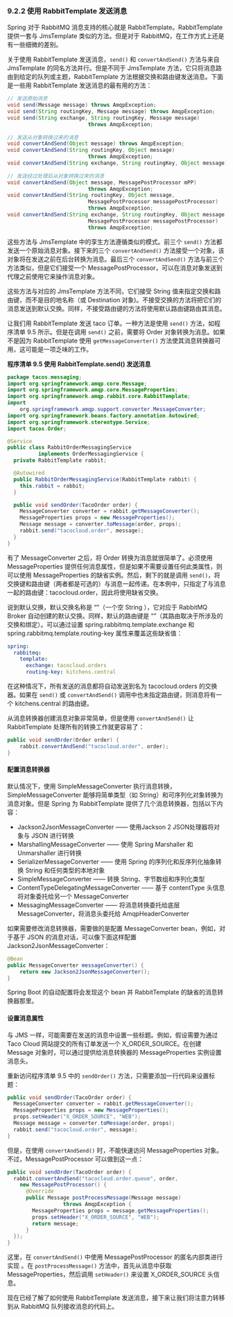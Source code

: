### 9.2.2 使用 RabbitTemplate 发送消息

Spring 对于 RabbitMQ 消息支持的核心就是 RabbitTemplate。RabbitTemplate 提供一套与 JmsTemplate 类似的方法。但是对于 RabbitMQ，在工作方式上还是有一些细微的差别。

关于使用 RabbitTemplate 发送消息，`send()` 和 `convertAndSend()` 方法与来自 JmsTemplate 的同名方法并行。但是不同于 JmsTemplate 方法，它只将消息路由到给定的队列或主题，RabbitTemplate 方法根据交换和路由键发送消息。下面是一些用 RabbitTemplate 发送消息的最有用的方法：

```java
// 发送原始消息
void send(Message message) throws AmqpException;
void send(String routingKey, Message message) throws AmqpException;
void send(String exchange, String routingKey, Message message) 
                          throws AmqpException;
​
// 发送从对象转换过来的消息
void convertAndSend(Object message) throws AmqpException;
void convertAndSend(String routingKey, Object message) 
                          throws AmqpException;
void convertAndSend(String exchange, String routingKey, Object message) throws AmqpException;
​
// 发送经过处理后从对象转换过来的消息
void convertAndSend(Object message, MessagePostProcessor mPP) 
                          throws AmqpException;
void convertAndSend(String routingKey, Object message, 
                          MessagePostProcessor messagePostProcessor) 
                          throws AmqpException;
void convertAndSend(String exchange, String routingKey, Object message, 
                          MessagePostProcessor messagePostProcessor) 
                          throws AmqpException;
```

这些方法与 JmsTemplate 中的孪生方法遵循类似的模式。前三个 `send()` 方法都发送一个原始消息对象。接下来的三个 `convertAndSend()` 方法接受一个对象，该对象将在发送之前在后台转换为消息。最后三个 `convertAndSend()` 方法与前三个方法类似，但是它们接受一个 MessagePostProcessor，可以在消息对象发送到代理之前使用它来操作消息对象。

这些方法与对应的 JmsTemplate 方法不同，它们接受 String 值来指定交换和路由键，而不是目的地名称（或 Destination 对象)。不接受交换的方法将把它们的消息发送到默认交换。同样，不接受路由键的方法将使用默认路由键路由其消息。

让我们用 RabbitTemplate 发送 taco 订单。一种方法是使用 `send()` 方法，如程序清单 9.5 所示。但是在调用 `send()` 之前，需要将 Order 对象转换为消息。如果不是因为 RabbitTemplate 使用 `getMessageConverter()` 方法使其消息转换器可用，这可能是一项乏味的工作。

**程序清单 9.5 使用 RabbitTemplate.send() 发送消息**

```java
package tacos.messaging;
import org.springframework.amqp.core.Message;
import org.springframework.amqp.core.MessageProperties;
import org.springframework.amqp.rabbit.core.RabbitTemplate;
import
    org.springframework.amqp.support.converter.MessageConverter;
import org.springframework.beans.factory.annotation.Autowired;
import org.springframework.stereotype.Service;
import tacos.Order;

@Service
public class RabbitOrderMessagingService
          implements OrderMessagingService {
  private RabbitTemplate rabbit;

  @Autowired
  public RabbitOrderMessagingService(RabbitTemplate rabbit) {
    this.rabbit = rabbit;
  }

  public void sendOrder(TacoOrder order) {
    MessageConverter converter = rabbit.getMessageConverter();
    MessageProperties props = new MessageProperties();
    Message message = converter.toMessage(order, props);
    rabbit.send("tacocloud.order", message);
  }
}
```

有了 MessageConverter 之后，将 Order 转换为消息就很简单了。必须使用 MessageProperties 提供任何消息属性，但是如果不需要设置任何此类属性，则可以使用 MessageProperties 的缺省实例。然后，剩下的就是调用 `send()`，将交换键和路由键（两者都是可选的）与消息一起传递。在本例中，只指定了与消息一起的路由键：tacocloud.order，因此将使用缺省交换。

说到默认交换，默认交换名称是 “”（一个空 String ），它对应于 RabbitMQ Broker 自动创建的默认交换。同样，默认的路由键是 “”（其路由取决于所涉及的交换和绑定）。可以通过设置 spring.rabbitmq.template.exchange 和 spring.rabbitmq.template.routing-key 属性来覆盖这些缺省值：

```yaml
spring:
  rabbitmq:
    template:
      exchange: tacocloud.orders
      routing-key: kitchens.central
```

在这种情况下，所有发送的消息都将自动发送到名为 tacocloud.orders 的交换器。如果在 `send()` 或 `convertAndSend()` 调用中也未指定路由键，则消息将有一个 kitchens.central 的路由键。

从消息转换器创建消息对象非常简单，但是使用 `convertAndSend()` 让 RabbitTemplate 处理所有的转换工作就更容易了：

```java
public void sendOrder(Order order) {
    rabbit.convertAndSend("tacocloud.order", order);
}
```

#### 配置消息转换器

默认情况下，使用 SimpleMessageConverter 执行消息转换，SimpleMessageConverter 能够将简单类型（如 String）和可序列化对象转换为消息对象。但是 Spring 为 RabbitTemplate 提供了几个消息转换器，包括以下内容：

* Jackson2JsonMessageConverter —— 使用Jackson 2 JSON处理器将对象与 JSON 进行转换
* MarshallingMessageConverter —— 使用 Spring Marshaller 和 Unmarshaller 进行转换
* SerializerMessageConverter —— 使用 Spring 的序列化和反序列化抽象转换 String 和任何类型的本地对象
* SimpleMessageConverter —— 转换 String、字节数组和序列化类型
* ContentTypeDelegatingMessageConverter —— 基于 contentType 头信息将对象委托给另一个 MessageConverter
* MessagingMessageConverter —— 将消息转换委托给底层 MessageConverter，将消息头委托给 AmqpHeaderConverter

如果需要修改消息转换器，需要做的是配置 MessageConverter bean，例如，对于基于 JSON 的消息对话，可以像下面这样配置 Jackson2JsonMessageConverter：

```java
@Bean
public MessageConverter messageConverter() {
    return new Jackson2JsonMessageConverter();
}
```

Spring Boot 的自动配置将会发现这个 bean 并 RabbitTemplate 的缺省的消息转换器那里。

#### 设置消息属性

与 JMS 一样，可能需要在发送的消息中设置一些标题。例如，假设需要为通过 Taco Cloud 网站提交的所有订单发送一个 X_ORDER_SOURCE。在创建 Message 对象时，可以通过提供给消息转换器的 MessageProperties 实例设置消息头。

重新访问程序清单 9.5 中的 `sendOrder()` 方法，只需要添加一行代码来设置标题：

```java
public void sendOrder(TacoOrder order) {
  MessageConverter converter = rabbit.getMessageConverter();
  MessageProperties props = new MessageProperties();
  props.setHeader("X_ORDER_SOURCE", "WEB");
  Message message = converter.toMessage(order, props);
  rabbit.send("tacocloud.order", message);
}
```

但是，在使用 `convertAndSend()` 时，不能快速访问 MessageProperties 对象。不过，MessagePostProcessor 可以做到这一点：

```java
public void sendOrder(TacoOrder order) {
  rabbit.convertAndSend("tacocloud.order.queue", order,
    new MessagePostProcessor() {
      @Override
      public Message postProcessMessage(Message message)
                  throws AmqpException {
        MessageProperties props = message.getMessageProperties();
        props.setHeader("X_ORDER_SOURCE", "WEB");
        return message;
      }
  });
}
```

这里，在 `convertAndSend()` 中使用 MessagePostProcessor 的匿名内部类进行实现 。在 `postProcessMessage()` 方法中，首先从消息中获取 MessageProperties，然后调用 `setHeader()` 来设置 X_ORDER_SOURCE 头信息。

现在已经了解了如何使用 RabbitTemplate 发送消息，接下来让我们将注意力转移到从 RabbitMQ 队列接收消息的代码上。

